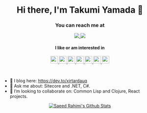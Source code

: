 <h1 align="center">Hi there, I'm Takumi Yamada 👋</h1>

<h3 align="center">You can reach me at</h3>
<p align="center">
  <a href="https://linkedin.com/in/xirtardauq" target="_blank">
  <img src="https://img.icons8.com/fluent/48/000000/linkedin.png" />
 </a>
 <a href="https://twitter.com/xirtardauq" target="_blank">
  <img src="https://img.icons8.com/fluent/48/000000/twitter.png" />
 </a>
</p>

<h4 align="center">I like or am interested in</h4>
<p align="center">
  <a href="https://github.com/dotnet/csharplang" target="_blank">
    <img width="24" src="https://cdn.jsdelivr.net/gh/devicons/devicon/icons/csharp/csharp-original.svg">
  </a>
  <a href="https://reactjs.org/" target="_blank">
    <img width="24" src="https://cdn.jsdelivr.net/gh/devicons/devicon/icons/react/react-original.svg">
  </a>
  <a href="https://graphql.org/" target="_blank">
    <img width="24" src="https://cdn.jsdelivr.net/gh/devicons/devicon/icons/graphql/graphql-plain.svg">
  </a>
  <a href="https://lisp-lang.org/" target="_blank">
    <img width="24" src="https://lisp-lang.org/assets/img/favicon/generated/favicon.ico">
  </a>
  <a href="https://clojure.org/" target="_blank">
    <img width="24" src="https://cdn.jsdelivr.net/gh/devicons/devicon/icons/clojure/clojure-original.svg">
  </a>
  <a href="https://clojurescript.org/" target="_blank">
    <img width="24" src="https://cdn.jsdelivr.net/gh/devicons/devicon/icons/clojurescript/clojurescript-original.svg">
  </a>
  <a href="https://soliditylang.org/" target="_blank">
    <img width="24" src="https://docs.soliditylang.org/en/v0.7.0/_images/logo.svg">
  </a>
</p>

</br>

- 📃 I blog here: https://dev.to/xirtardauq
- 💬 Ask me about: Sitecore and .NET, C#.
- 👯 I’m looking to collaborate on: Common Lisp and Clojure, React projects.

<p align="center">
 <a href="#" alt="Saeed Rahimi's github stats"> <img align="center" src="https://github-readme-stats.vercel.app/api?username=xirtardauq&include_all_commits=true&count_private=true&show_icons=true&line_height=20&title_color=7A7ADB&icon_color=2234AE&text_color=D3D3D3&bg_color=0,000000,130F40" alt="Saeed Rahimi's Github Stats"></a>
  
</p>

<!--
Here are some ideas to get you started:

- 🔭 I’m currently working on ...

- 👯 I’m looking to collaborate on ...
- 🤔 I’m looking for help with ...
- 💬 Ask me about ...
- 📫 How to reach me: ...
- 😄 Pronouns: ...
- ⚡ Fun fact: ...
-->
